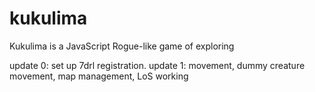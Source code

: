 kukulima
========

Kukulima is a JavaScript Rogue-like game of exploring 

update 0: set up 7drl registration.
update 1: movement, dummy creature movement, map management, LoS working
